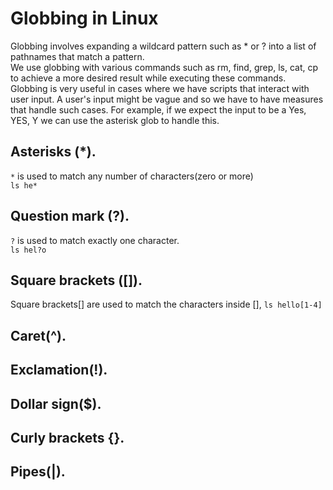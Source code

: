 # Globbing in Linux
Globbing involves expanding a wildcard pattern such as * or ? into a list of pathnames that match a pattern.  
We use globbing with various commands such as rm, find, grep, ls, cat, cp to achieve a more desired result while executing these commands.  
Globbing is very useful in cases where we have scripts that interact with user input. A user's input might be vague and so we have to have measures that handle such cases. For example, if we expect the input to be a Yes, YES, Y we can use the asterisk glob to handle this.
## Asterisks (*).
`*` is used to match any number of characters(zero or more)  
`ls he*`
## Question mark (?).
`?` is used to match exactly one character.  
`ls hel?o`
## Square brackets ([]).
Square brackets[] are used to match the characters inside [],
`ls hello[1-4]`
## Caret(^).

## Exclamation(!).

## Dollar sign($).

## Curly brackets {}.

## Pipes(|).


